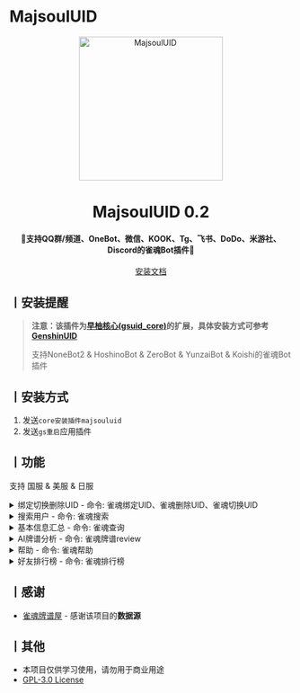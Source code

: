 # MajsoulUID

<p align="center">
  <a href="https://github.com/KimigaiiWuyi/MajsoulUID"><img src="https://s11.ax1x.com/2024/01/07/pFSmJdf.png" width="256" height="256" alt="MajsoulUID"></a>
</p>
<h1 align = "center">MajsoulUID 0.2</h1>
<h4 align = "center">🚧支持QQ群/频道、OneBot、微信、KOOK、Tg、飞书、DoDo、米游社、Discord的雀魂Bot插件🚧</h4>
<div align = "center">
        <a href="http://docs.gsuid.gbots.work/#/" target="_blank">安装文档</a>
</div>

## 丨安装提醒

> **注意：该插件为[早柚核心(gsuid_core)](https://github.com/Genshin-bots/gsuid_core)的扩展，具体安装方式可参考[GenshinUID](https://github.com/KimigaiiWuyi/GenshinUID)**
>
> 支持NoneBot2 & HoshinoBot & ZeroBot & YunzaiBot & Koishi的雀魂Bot插件

## 丨安装方式
1. 发送`core安装插件majsouluid`
2. 发送`gs重启`应用插件

## 丨功能

支持 国服 & 美服 & 日服

<details><summary>绑定切换删除UID - 命令: 雀魂绑定UID、雀魂删除UID、雀魂切换UID</summary><p>
还没有图
</p></details>

<details><summary>搜索用户 - 命令: 雀魂搜索</summary><p>
还没有图
</p></details>

<details><summary>基本信息汇总 - 命令: 雀魂查询</summary><p>
<a><img src="https://s2.loli.net/2024/01/01/2duNwXGexjivtIT.jpg"></a>
</p></details>

<details><summary>AI牌谱分析 - 命令: 雀魂牌谱review</summary><p>
<a><img src="https://s2.loli.net/2025/02/05/jYcQdOpuUB8A5JH.jpg"></a>
</p></details>

<details><summary>帮助 - 命令: 雀魂帮助</summary><p>
<a><img src="https://s2.loli.net/2025/02/05/dZepHXKBP43vkMA.jpg"></a>
</p></details>

<details><summary>好友排行榜 - 命令: 雀魂排行榜</summary><p>
有图，自行探索
</p></details>

## 丨感谢

- [雀魂牌谱屋](https://amae-koromo.sapk.ch/) - 感谢该项目的**数据源**

## 丨其他

+ 本项目仅供学习使用，请勿用于商业用途
+ [GPL-3.0 License](https://github.com/qwerdvd/StarRailUID/blob/master/LICENSE)
